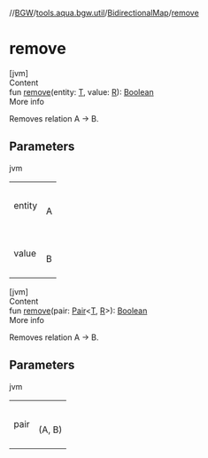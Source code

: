 //[BGW](../../../index.md)/[tools.aqua.bgw.util](../index.md)/[BidirectionalMap](index.md)/[remove](remove.md)



# remove  
[jvm]  
Content  
fun [remove](remove.md)(entity: [T](index.md), value: [R](index.md)): [Boolean](https://kotlinlang.org/api/latest/jvm/stdlib/kotlin/-boolean/index.html)  
More info  


Removes relation A -> B.



## Parameters  
  
jvm  
  
| | |
|---|---|
| <a name="tools.aqua.bgw.util/BidirectionalMap/remove/#TypeParam(bounds=[kotlin.Any])#TypeParam(bounds=[kotlin.Any])/PointingToDeclaration/"></a>entity| <a name="tools.aqua.bgw.util/BidirectionalMap/remove/#TypeParam(bounds=[kotlin.Any])#TypeParam(bounds=[kotlin.Any])/PointingToDeclaration/"></a><br><br>A<br><br>|
| <a name="tools.aqua.bgw.util/BidirectionalMap/remove/#TypeParam(bounds=[kotlin.Any])#TypeParam(bounds=[kotlin.Any])/PointingToDeclaration/"></a>value| <a name="tools.aqua.bgw.util/BidirectionalMap/remove/#TypeParam(bounds=[kotlin.Any])#TypeParam(bounds=[kotlin.Any])/PointingToDeclaration/"></a><br><br>B<br><br>|
  
  


[jvm]  
Content  
fun [remove](remove.md)(pair: [Pair](https://kotlinlang.org/api/latest/jvm/stdlib/kotlin/-pair/index.html)<[T](index.md), [R](index.md)>): [Boolean](https://kotlinlang.org/api/latest/jvm/stdlib/kotlin/-boolean/index.html)  
More info  


Removes relation A -> B.



## Parameters  
  
jvm  
  
| | |
|---|---|
| <a name="tools.aqua.bgw.util/BidirectionalMap/remove/#kotlin.Pair[TypeParam(bounds=[kotlin.Any]),TypeParam(bounds=[kotlin.Any])]/PointingToDeclaration/"></a>pair| <a name="tools.aqua.bgw.util/BidirectionalMap/remove/#kotlin.Pair[TypeParam(bounds=[kotlin.Any]),TypeParam(bounds=[kotlin.Any])]/PointingToDeclaration/"></a><br><br>(A, B)<br><br>|
  
  



